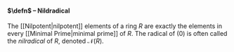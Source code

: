 #### $\defn$ – Nildradical
The [[Nilpotent|nilpotent]] elements of a ring $R$ are exactly the elements in every [[Minimal Prime|minimal prime]] of $R$. The radical of $(0)$ is often called the *nilradical* of $R$, denoted $\mathcal{N}(R)$.
